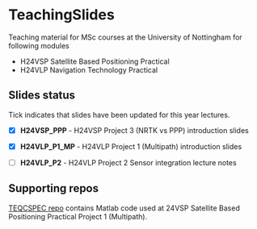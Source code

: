 # TeachingSlides

Teaching material for MSc courses at the University of Nottingham for following modules

* H24VSP Satellite Based Positioning Practical
* H24VLP Navigation Technology Practical

## Slides status

Tick indicates that slides have been updated for this year lectures.

- [x] **H24VSP_PPP** - H24VSP Project 3 (NRTK vs PPP) introduction slides
- [x] **H24VLP_P1_MP** - H24VLP Project 1 (Multipath) introduction slides
- [ ] **H24VLP_P2** -  H24VLP Project 2 Sensor integration lecture notes


## Supporting repos

[TEQCSPEC repo](https://github.com/DfAC/TEQCSPEC) contains Matlab code used at 24VSP Satellite Based Positioning Practical Project 1 (Multipath).